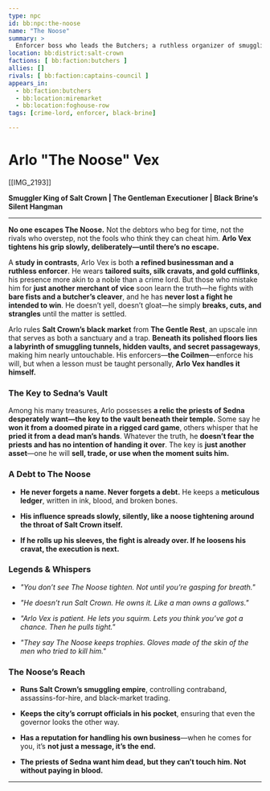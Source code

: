 ```yaml
---
type: npc
id: bb:npc:the-noose
name: "The Noose"
summary: >
  Enforcer boss who leads the Butchers; a ruthless organizer of smuggling and fear.
location: bb:district:salt-crown
factions: [ bb:faction:butchers ]
allies: []
rivals: [ bb:faction:captains-council ]
appears_in:
  - bb:faction:butchers
  - bb:location:miremarket
  - bb:location:foghouse-row
tags: [crime-lord, enforcer, black-brine]

---
```


# Arlo "The Noose" Vex

[[IMG_2193]]

**Smuggler King of Salt Crown | The Gentleman Executioner | Black Brine’s Silent Hangman**

---

**No one escapes The Noose.** Not the debtors who beg for time, not the rivals who overstep, not the fools who think they can cheat him. **Arlo Vex tightens his grip slowly, deliberately—until there’s no escape.**

A **study in contrasts**, Arlo Vex is both **a refined businessman and a ruthless enforcer**. He wears **tailored suits, silk cravats, and gold cufflinks**, his presence more akin to a noble than a crime lord. But those who mistake him for **just another merchant of vice** soon learn the truth—he fights with **bare fists and a butcher’s cleaver**, and he has **never lost a fight he intended to win**. He doesn’t yell, doesn’t gloat—he simply **breaks, cuts, and strangles** until the matter is settled.

Arlo rules **Salt Crown’s black market** from **The Gentle Rest**, an upscale inn that serves as both a sanctuary and a trap. **Beneath its polished floors lies a labyrinth of smuggling tunnels, hidden vaults, and secret passageways**, making him nearly untouchable. His enforcers—**the Coilmen**—enforce his will, but when a lesson must be taught personally, **Arlo Vex handles it himself.**

### **The Key to Sedna’s Vault**

Among his many treasures, Arlo possesses **a relic the priests of Sedna desperately want—the key to the vault beneath their temple.** Some say he **won it from a doomed pirate in a rigged card game**, others whisper that he **pried it from a dead man’s hands**. Whatever the truth, he **doesn’t fear the priests and has no intention of handing it over**. The key is **just another asset**—one he will **sell, trade, or use when the moment suits him.**

### **A Debt to The Noose**

- **He never forgets a name. Never forgets a debt.** He keeps a **meticulous ledger**, written in ink, blood, and broken bones.

- **His influence spreads slowly, silently, like a noose tightening around the throat of Salt Crown itself.**

- **If he rolls up his sleeves, the fight is already over. If he loosens his cravat, the execution is next.**

### **Legends & Whispers**

- *"You don’t see The Noose tighten. Not until you’re gasping for breath."*

- *"He doesn’t run Salt Crown. He owns it. Like a man owns a gallows."*

- *"Arlo Vex is patient. He lets you squirm. Lets you think you’ve got a chance. Then he pulls tight."*

- *"They say The Noose keeps trophies. Gloves made of the skin of the men who tried to kill him."*

### **The Noose’s Reach**

- **Runs Salt Crown’s smuggling empire**, controlling contraband, assassins-for-hire, and black-market trading.

- **Keeps the city’s corrupt officials in his pocket**, ensuring that even the governor looks the other way.

- **Has a reputation for handling his own business**—when he comes for you, it’s **not just a message, it’s the end.**

- **The priests of Sedna want him dead, but they can’t touch him. Not without paying in blood.**

---
